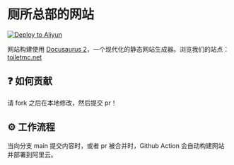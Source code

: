 # 厕所总部的网站
[![Deploy to Aliyun](https://github.com/ToiletMC/toiletmc.net/actions/workflows/deploy.yml/badge.svg)](https://github.com/ToiletMC/toiletmc.net/actions/workflows/deploy.yml)

网站构建使用 [Docusaurus 2](https://docusaurus.io/zh-CN/)，一个现代化的静态网站生成器。浏览我们的站点：[toiletmc.net](https://toiletmc.net)

## ❓ 如何贡献
请 fork 之后在本地修改，然后提交 pr！

## ⚙️ 工作流程

当向分支 main 提交内容时，或者 pr 被合并时，Github Action 会自动构建网站并部署到阿里云。
